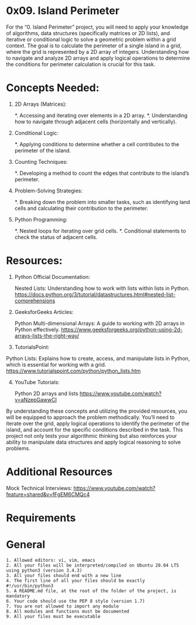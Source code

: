 0x09. Island Perimeter
======================

For the “0. Island Perimeter” project, you will need to apply your knowledge of algorithms, data structures (specifically matrices or 2D lists), and iterative or conditional logic to solve a geometric problem within a grid context. The goal is to calculate the perimeter of a single island in a grid, where the grid is represented by a 2D array of integers. Understanding how to navigate and analyze 2D arrays and apply logical operations to determine the conditions for perimeter calculation is crucial for this task.

Concepts Needed:
================
1. 2D Arrays (Matrices):

	*. Accessing and iterating over elements in a 2D array.
	*. Understanding how to navigate through adjacent cells (horizontally and vertically).
2. Conditional Logic:

	*. Applying conditions to determine whether a cell contributes to the perimeter of the island.
3. Counting Techniques:

	*. Developing a method to count the edges that contribute to the island’s perimeter.
4. Problem-Solving Strategies:

	*. Breaking down the problem into smaller tasks, such as identifying land cells and calculating their contribution to the perimeter.
5. Python Programming:

	*. Nested loops for iterating over grid cells.
	*. Conditional statements to check the status of adjacent cells.

Resources:
==========
1. Python Official Documentation:

	Nested Lists: Understanding how to work with lists within lists in Python. https://docs.python.org/3/tutorial/datastructures.html#nested-list-comprehensions
2. GeeksforGeeks Articles:

	Python Multi-dimensional Arrays: A guide to working with 2D arrays in Python effectively. https://www.geeksforgeeks.org/python-using-2d-arrays-lists-the-right-way/
3. TutorialsPoint:

Python Lists: Explains how to create, access, and manipulate lists in Python, which is essential for working with a grid. https://www.tutorialspoint.com/python/python_lists.htm

4. YouTube Tutorials:

	Python 2D arrays and lists https://www.youtube.com/watch?v=aNzepGawwCI

By understanding these concepts and utilizing the provided resources, you will be equipped to approach the problem methodically. You’ll need to iterate over the grid, apply logical operations to identify the perimeter of the island, and account for the specific conditions described in the task. This project not only tests your algorithmic thinking but also reinforces your ability to manipulate data structures and apply logical reasoning to solve problems.

Additional Resources
====================

Mock Technical Interviews: https://www.youtube.com/watch?feature=shared&v=fFgEM6CMQc4

Requirements
============
General
=======
	1. Allowed editors: vi, vim, emacs
	2. All your files will be interpreted/compiled on Ubuntu 20.04 LTS using python3 (version 3.4.3)
	3. All your files should end with a new line
	4. The first line of all your files should be exactly #!/usr/bin/python3
	5. A README.md file, at the root of the folder of the project, is mandatory
	6. Your code should use the PEP 8 style (version 1.7)
	7. You are not allowed to import any module
	8. All modules and functions must be documented
	9. All your files must be executable
